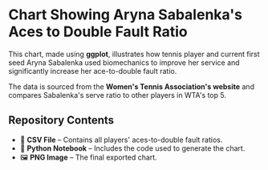 # Chart Showing Aryna Sabalenka's Aces to Double Fault Ratio

This chart, made using **ggplot**, illustrates how tennis player and current first seed Aryna Sabalenka used biomechanics to improve her service and significantly increase her ace-to-double fault ratio.

The data is sourced from the **Women's Tennis Association's website** and compares Sabalenka's serve ratio to other players in WTA's top 5.

## Repository Contents
- 📂 **CSV File** – Contains all players' aces-to-double fault ratios.
- 📓 **Python Notebook** – Includes the code used to generate the chart.
- 🖼️ **PNG Image** – The final exported chart.

